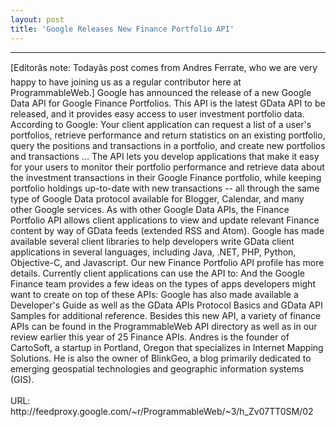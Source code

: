 ```yaml
---
layout: post
title: 'Google Releases New Finance Portfolio API'
---
```

<hr />[Editorâs note: Todayâs post comes from Andres Ferrate, who we are very happy to have joining us as a regular contributor here at ProgrammableWeb.] Google has announced the release of a new Google Data API for Google Finance Portfolios. This API is the latest GData API to be released, and it provides easy access to user investment portfolio data. According to Google:
Your client application can request a list of a user's portfolios, retrieve performance and return statistics on an existing portfolio, query the positions and transactions in a portfolio, and create new portfolios and transactions ... The API lets you develop applications that make it easy for your users to monitor their portfolio performance and retrieve data about the investment transactions in their Google Finance portfolio, while keeping portfolio holdings up-to-date with new transactions -- all through the same type of Google Data protocol available for Blogger, Calendar, and many other Google services.
As with other Google Data APIs, the Finance Portfolio API allows client applications to view and update relevant Finance content by way of GData feeds (extended RSS and Atom). Google has made available several client libraries to help developers write GData client applications in several languages, including Java, .NET, PHP, Python, Objective-C, and Javascript. Our new Finance Portfolio API profile has more details. Currently client applications can use the API to:
And the Google Finance team provides a few ideas on the types of apps developers might want to create on top of these APIs:
Google has also made available a Developer's Guide as well as the GData APIs Protocol Basics and GData API Samples for additional reference. Besides this new API, a variety of finance APIs can be found in the ProgrammableWeb API directory as well as in our review earlier this year of 25 Finance APIs.  Andres is the founder of CartoSoft, a startup in Portland, Oregon that specializes in Internet Mapping Solutions. He is also the owner of BlinkGeo, a blog primarily dedicated to emerging geospatial technologies and geographic information systems (GIS).
<br /><br />URL: http://feedproxy.google.com/~r/ProgrammableWeb/~3/h_Zv07TT0SM/02<br />